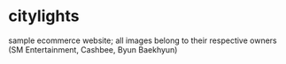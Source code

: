 # citylights
sample ecommerce website; all images belong to their respective owners (SM Entertainment, Cashbee, Byun Baekhyun)
